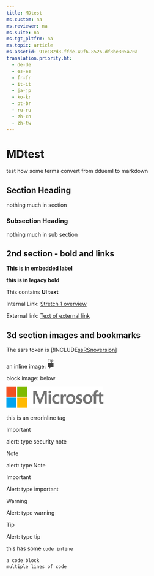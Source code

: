 ```yaml
---
title: MDtest
ms.custom: na
ms.reviewer: na
ms.suite: na
ms.tgt_pltfrm: na
ms.topic: article
ms.assetid: 91e182d8-ffde-49f6-8526-df8be305a70a
translation.priority.ht: 
  - de-de
  - es-es
  - fr-fr
  - it-it
  - ja-jp
  - ko-kr
  - pt-br
  - ru-ru
  - zh-cn
  - zh-tw
---
```

# MDtest
  test how some terms convert from ddueml to markdown

## Section Heading
 nothing much in section

### Subsection Heading
 nothing much in sub section

## 2nd section \- bold and links
 **This is in embedded label**

 **this is in legacy bold**

 This contains **UI text**

 Internal Link: [Stretch 1 overview](../Topic/Stretch-1-overview.md)

 External link: [Text of external link](https://msdn.microsoft.com/en-us/library/dn876712.aspx)

## 3d section images and bookmarks
 The ssrs token is [!INCLUDE[ssRSnoversion](../Token/ssRSnoversion_md.md)]

 an inline image: ![](../Image/ssrs_fyi_note.png)

 block image: below

 ![](../Image/MS_Logo_X-Small.png)

 this is an errorinline tag

> [!IMPORTANT]
>  alert: type security note

> [!NOTE]
>  alert: type Note

> [!IMPORTANT]
>  Alert: type important

> [!WARNING]
>  Alert: type warning

> [!TIP]
>  Alert: type tip

 this has some `code inline`

```
a code block
multiple lines of code 
```

  
